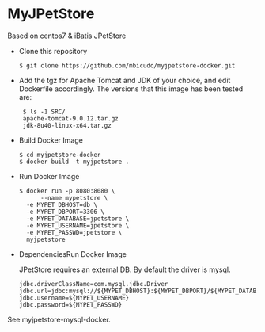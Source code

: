 MyJPetStore
=================

Based on centos7 & iBatis JPetStore

- Clone this repository

  ```
  $ git clone https://github.com/mbicudo/myjpetstore-docker.git
  ```

- Add the tgz for Apache Tomcat and JDK of your choice, and edit Dockerfile accordingly.
The versions that this image has been tested are:

  ```
   $ ls -1 SRC/
   apache-tomcat-9.0.12.tar.gz
   jdk-8u40-linux-x64.tar.gz
  ```

- Build Docker Image

  ```
  $ cd myjpetstore-docker
  $ docker build -t myjpetstore .
  ```

- Run Docker Image

  ```
  $ docker run -p 8080:8080 \
        --name mypetstore \
	-e MYPET_DBHOST=db \
	-e MYPET_DBPORT=3306 \
	-e MYPET_DATABASE=jpetstore \
	-e MYPET_USERNAME=jpetstore \
	-e MYPET_PASSWD=jpetstore \
	myjpetstore
  ```

- DependenciesRun Docker Image

  JPetStore requires an external DB. By default the driver is mysql.

  ```
  jdbc.driverClassName=com.mysql.jdbc.Driver
  jdbc.url=jdbc:mysql://${MYPET_DBHOST}:${MYPET_DBPORT}/${MYPET_DATABASE}
  jdbc.username=${MYPET_USERNAME}
  jdbc.password=${MYPET_PASSWD}
  ```

See myjpetstore-mysql-docker.

